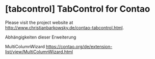 # [tabcontrol] TabControl for Contao

Please visit the project website at http://www.christianbarkowsky.de/contao-tabcontrol.html.


Abhängigkeiten dieser Erweiterung

MultiColumnWizard https://contao.org/de/extension-list/view/MultiColumnWizard.html